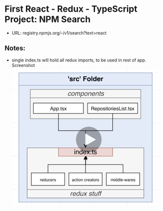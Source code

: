 # First React - Redux - TypeScript Project: NPM Search

- URL: registry.npmjs.org/-/v1/search?text=react

## Notes:

- single index.ts will hold all redux imports, to be used in rest of app.
  Screenshot
  ![Basic Redux Import Diagram](screenshots/redux-src-diagram.png 'Diagram')
